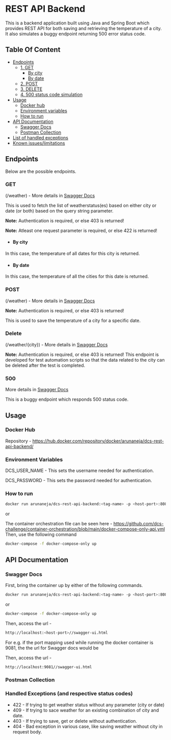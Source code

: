 # REST API Backend


This is a backend application built using Java and Spring  Boot which provides REST API for both saving and retrieving the temperature of a city.
It also simulates a buggy endpoint returning 500 error status code. 

## Table Of Content

- [Endpoints](#endpoints)
    - [1. GET](#get)
        - [By city](#by-city)
        - [By date](#by-date)
    - [2. POST](#post)
    - [3. DELETE](#delete)
    - [4. 500 status code simulation](#500)
- [Usage](#usage)
    - [Docker hub](#docker-hub)
    - [Environment variables](#environment-variables)
    - [How to run](#how-to-run)
- [API Documentation](#api-documentation)
    - [Swagger Docs](#swagger-docs)
    - [Postman Collection](#postman-collection)   
- [List of handled exceptions](#handled-exceptions)
- [Known issues/limitations](#known-issues)

##
## Endpoints

Below are the possible endpoints.
### GET 
(/weather) - More details in [Swagger Docs](#swagger-docs)

This is used to fetch the list of weatherstatus(es) based on either city or date (or both) based on the query string parameter.

**Note:** Authentication is required, or else 403 is returned!

**Note:** Atleast one request parameter is required, or else 422 is returned!


* #### By city

In this case, the temperature of all dates for this city is returned.

* #### By date

In this case, the temperature of all the cities for this date is returned.


### POST
(/weather) - More details in [Swagger Docs](#swagger-docs)

**Note:** Authentication is required, or else 403 is returned!

This is used to save the temperature of a city for a specific date.
### Delete
(/weather/{city}) - More details in [Swagger Docs](#swagger-docs)

**Note:** Authentication is required, or else 403 is returned!
This endpoint is developed for test automation scripts so that the data related to the city can be deleted after the test is completed.

### 500 
More details in [Swagger Docs](#swagger-docs)

This is a buggy endpoint which responds 500 status code.




##
## Usage
### Docker Hub
Repository - https://hub.docker.com/repository/docker/arunaneja/dcs-rest-api-backend/

### Environment Variables
DCS_USER_NAME - This sets the username needed for authentication.

DCS_PASSWORD - This sets the password needed for authentication.

### How to run
```bash
docker run arunaneja/dcs-rest-api-backend:<tag-name> -p <host-port>:8080 -e DCS_USERNAME=<user-name> -e DCS_PASSWORD=<password>
```
or 

The container orchestration file can be seen here - https://github.com/dcs-challenge/container-orchestration/blob/main/docker-compose-only-api.yml
Then, use the following command
```bash
docker-compose -f docker-compose-only up
```
##
## API Documentation
### Swagger Docs

First, bring the container up by either of the following commands.
```bash
docker run arunaneja/dcs-rest-api-backend:<tag-name> -p <host-port>:8080 -e DCS_USERNAME=<user-name> -e DCS_PASSWORD=<password>
```
or

```bash
docker-compose -f docker-compose-only up
```

Then, access the url - 
```bash
http://localhost:<host-port>//swagger-ui.html
```

For e.g. if the port mapping used while running the docker container is 9081, the the url for Swagger docs would be 

Then, access the url - 
```bash
http://localhost:9081//swagger-ui.html
```

### Postman Collection
### Handled Exceptions (and respective status codes)
* 422 - If trying to get weather status without any parameter (city or date)
* 409 - If trying to sace weather for an existing combination of city and date.
* 403 - If trying to save, get or delete without authentication.
* 404 - Bad exception in various case, like saving weather without city in request body. 

